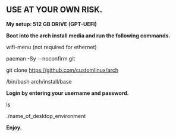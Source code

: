 ## USE AT YOUR OWN RISK. 

**My setup: 512 GB DRIVE (GPT-UEFI)**

**Boot into the arch install media and run the following commands.**

wifi-menu (not required for ethernet)

pacman -Sy --noconfirm git

git clone https://github.com/customlinux/arch

/bin/bash arch/install/base

**Login by entering your username and password.**

ls

./name_of_desktop_environment

**Enjoy.**
